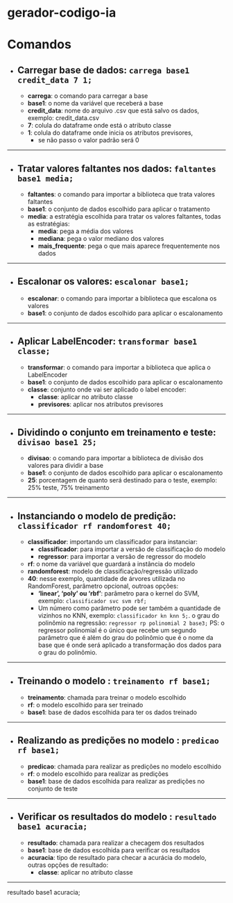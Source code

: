 # gerador-codigo-ia

# Comandos

- ## Carregar base de dados:  ```carrega base1 credit_data 7 1;```
     -  **carrega**: o comando para carregar a base
     -  **base1**: o nome da variável que receberá a base
     -  **credit_data**: nome do arquivo .csv que está salvo os dados, exemplo: credit_data.csv
     -  **7**: colula do dataframe onde está o atributo classe
     -  **1**: colula do dataframe onde inicia os atributos previsores, 
         - se não passo o valor padrão será 0

---
- ## Tratar valores faltantes nos dados: ```faltantes base1 media;```
     -  **faltantes**: o comando para importar a biblioteca que trata valores faltantes
     -  **base1**: o conjunto de dados escolhido para aplicar o tratamento
     -  **media**: a estratégia escolhida para tratar os valores faltantes, todas as estratégias:
         - **media**: pega a média dos valores 
         - **mediana**: pega o valor mediano dos valores
         - **mais_frequente**: pega o que mais aparece frequentemente nos dados

----
- ## Escalonar os valores: ```escalonar base1;```
     -  **escalonar**: o comando para importar a biblioteca que escalona os valores
     -  **base1**: o conjunto de dados escolhido para aplicar o escalonamento

----
- ## Aplicar LabelEncoder: ```transformar base1 classe;```
     -  **transformar**: o comando para importar a biblioteca que aplica o LabelEncoder
     -  **base1**: o conjunto de dados escolhido para aplicar o escalonamento
     -  **classe**: conjunto onde vai ser aplicado o label encoder:
         - **classe**: aplicar no atributo classe
         - **previsores**: aplicar nos atributos previsores

----
- ## Dividindo o conjunto em treinamento e teste: ```divisao base1 25;```
     -  **divisao**: o comando para importar a biblioteca de divisão dos valores para dividir a base
     -  **base1**: o conjunto de dados escolhido para aplicar o escalonamento
     -  **25**: porcentagem de quanto será destinado para o teste, exemplo: 25% teste, 75% treinamento

----

- ## Instanciando o modelo de predição: ```classificador rf randomforest 40;```
     -  **classificador**: importando um classificador para instanciar:
         - **classificador**: para importar a versão de classificação do modelo
         - **regressor**: para importar a versão de regressor do modelo
     -  **rf**: o nome da variável que guardará a instância do modelo
     -  **randomforest**: modelo de classificação/regressão utilizado
     -  **40**: nesse exemplo, quantidade de árvores utilizada no RandomForest, parâmetro opcional, outroas opções:
        - **‘linear’, ‘poly’ ou ‘rbf’**: parâmetro para o kernel do SVM, exemplo: ```classificador svc svm rbf;```
         - Um número como parâmetro pode ser também a quantidade de vizinhos no KNN, exemplo: ```classificador kn knn 5;```. o grau do polinômio na regressão: ```regressor rp polinomial 2 base3;``` PS: o regressor polinomial é o único que recebe um segundo parâmetro que é além do grau do polinômio que é o nome da base que é onde será aplicado a transformação dos dados para o grau do polinômio.

----

- ## Treinando o modelo : ```treinamento rf base1;```
     -  **treinamento**: chamada para treinar o modelo escolhido
     -  **rf**: o modelo escolhido para ser treinado
     -  **base1**: base de dados escolhida para ter os dados treinado

----

- ## Realizando as predições no modelo : ```predicao rf base1;```
     -  **predicao**: chamada para realizar as predições no modelo escolhido
     -  **rf**: o modelo escolhido para realizar as predições
     -  **base1**: base de dados escolhida para realizar as predições no conjunto de teste

----

- ## Verificar os resultados do modelo : ```resultado base1 acuracia;```
     -  **resultado**: chamada para realizar a checagem dos resultados
     -  **base1**: base de dados escolhida para verificar os resultados
     -  **acuracia**: tipo de resultado para checar a acurácia do modelo, outras opções de resultado:
         - **classe**: aplicar no atributo classe

----

resultado base1 acuracia;
